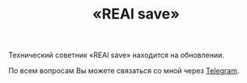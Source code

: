 ﻿---
layout: post-ea

group: Технический советник
title: «REAl save»
meta: REAl save
logo: real_save.svg
order: 2

category: ea

og: img/og-real-save.jpg

lang: ru
ref: real_save
---

Технический советник «REAl save» находится на обновлении.

По всем вопросам Вы можете связаться со мной через <a href="https://t.me/chutkoy" target="_blank">Telegram</a>.
